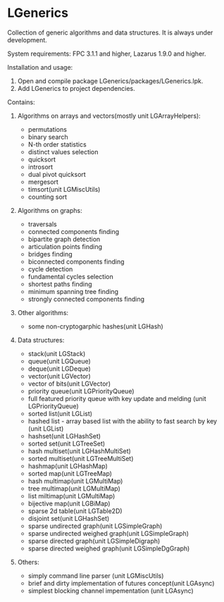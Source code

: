 # LGenerics

Collection of generic algorithms and data structures.
It is always under development.

System requirements: FPC 3.1.1 and higher, Lazarus 1.9.0 and higher.
   
Installation and usage:
  1. Open and compile package LGenerics/packages/LGenerics.lpk.
  2. Add LGenerics to project dependencies.

Contains:  
  1. Algorithms on arrays and vectors(mostly unit LGArrayHelpers):
      - permutations
      - binary search
      - N-th order statistics
      - distinct values selection
      - quicksort
      - introsort
      - dual pivot quicksort
      - mergesort
      - timsort(unit LGMiscUtils)
      - counting sort

  2. Algorithms on graphs:
      - traversals
      - connected components finding
      - bipartite graph detection
      - articulation points finding
      - bridges finding
      - biconnected components finding
      - cycle detection
      - fundamental cycles selection
      - shortest paths finding
      - minimum spanning tree finding
      - strongly connected components finding 

  3. Other algorithms:
      - some non-cryptogarphic hashes(unit LGHash)

  4. Data structures:
     - stack(unit LGStack)
     - queue(unit LGQueue)
     - deque(unit LGDeque)
     - vector(unit LGVector)
     - vector of bits(unit LGVector)
     - priority queue(unit LGPriorityQueue)
     - full featured priority queue with key update and melding (unit LGPriorityQueue)
     - sorted list(unit LGList)
     - hashed list - array based list with the ability to fast search by key (unit LGList)  
     - hashset(unit LGHashSet)
     - sorted set(unit LGTreeSet)
     - hash multiset(unit LGHashMultiSet)
     - sorted multiset(unit LGTreeMultiSet)
     - hashmap(unit LGHashMap)
     - sorted map(unit LGTreeMap)
     - hash multimap(unit LGMultiMap)
     - tree multimap(unit LGMultiMap)
     - list miltimap(unit LGMultiMap)
     - bijective map(unit LGBiMap)
     - sparse 2d table(unit LGTable2D)
     - disjoint set(unit LGHashSet)
     - sparse undirected graph(unit LGSimpleGraph)
     - sparse undirected weighed graph(unit LGSimpleGraph)
     - sparse directed graph(unit LGSimpleDigraph)
     - sparse directed weighed graph(unit LGSimpleDgGraph)
  
  5. Others:
     - simply command line parser (unit LGMiscUtils)
     - brief and dirty implementation of futures concept(unit LGAsync)
     - simplest blocking channel impementation (unit LGAsync)
